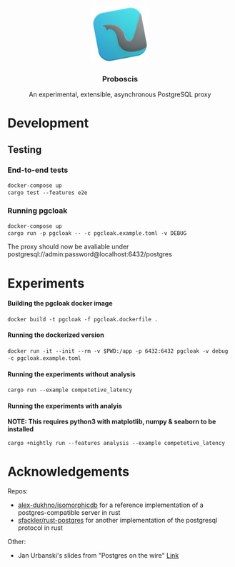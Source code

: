 <p align="center">
  <img src="resources/icon.png" alt="Logo" width="128" height="128">

  <h3 align="center">Proboscis</h3>

  <p align="center">
    An experimental, extensible, asynchronous PostgreSQL proxy
  </p>
</p>

# Development

## Testing

### End-to-end tests

```
docker-compose up
cargo test --features e2e
```

### Running pgcloak

```
docker-compose up
cargo run -p pgcloak -- -c pgcloak.example.toml -v DEBUG
```

The proxy should now be avaliable under postgresql://admin:password@localhost:6432/postgres

# Experiments

#### Building the pgcloak docker image

```
docker build -t pgcloak -f pgcloak.dockerfile .
```

#### Running the dockerized version

```
docker run -it --init --rm -v $PWD:/app -p 6432:6432 pgcloak -v debug -c pgcloak.example.toml
```

#### Running the experiments without analysis

```
cargo run --example competetive_latency
```

#### Running the experiments with analyis

**NOTE: This requires python3 with matplotlib, numpy & seaborn to be installed**

```
cargo +nightly run --features analysis --example competetive_latency
```

# Acknowledgements

Repos:

- [alex-dukhno/isomorphicdb](https://github.com/alex-dukhno/isomorphicdb) for a reference implementation of a postgres-compatible server in rust
- [sfackler/rust-postgres](https://github.com/sfackler/rust-postgres) for another implementation of the postgresql protocol in rust

Other:

- Jan Urbanski's slides from "Postgres on the wire" [Link](https://www.pgcon.org/2014/schedule/attachments/330_postgres-for-the-wire.pdf)

